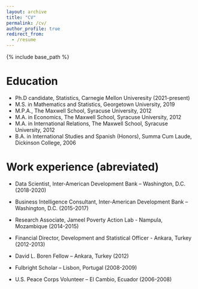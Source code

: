 ```yaml
---
layout: archive
title: "CV"
permalink: /cv/
author_profile: true
redirect_from:
  - /resume
---
```


{% include base_path %}

Education
======
* Ph.D candidate, Statistics, Carnegie Mellon Univeresity (2021-present)
* M.S. in Mathematics and Statistics, Georgetown University, 2019
* M.P.A., The Maxwell School, Syracuse University, 2012
* M.A. in Economics, The Maxwell School, Syracuse University, 2012
* M.A. in International Relations, The Maxwell School, Syracuse University, 2012
* B.A. in International Studies and Spanish (Honors), Summa Cum Laude, Dickinson College, 2006

Work experience (abreviated)
======

* Data Scientist, Inter-American Development Bank – Washington, D.C. (2018-2020)

* Business Intelligence Consultant, Inter-American Development Bank – Washington, D.C. (2015-2017)

* Research Associate, Jameel Poverty Action Lab - Nampula, Mozambique  (2014-2015)

* Financial Director, Development and Statistical Officer - Ankara, Turkey		(2012-2013)

* David L. Boren Fellow – Ankara, Turkey (2012)

* Fulbright Scholar – Lisbon, Portugal	 (2008-2009)

* U.S. Peace Corps Volunteer – El Cambio, Ecuador	(2006-2008)


